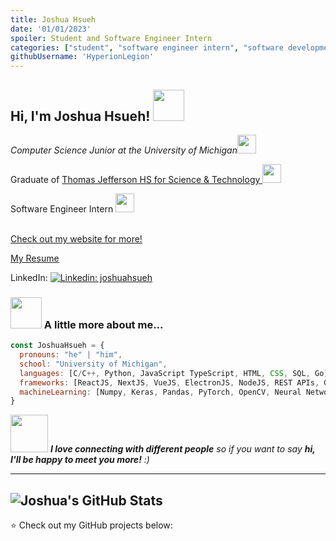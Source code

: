 ```yaml
---
title: Joshua Hsueh
date: '01/01/2023'
spoiler: Student and Software Engineer Intern
categories: ["student", "software engineer intern", "software development", "machine learning", "artificial intelligence", "entrepreneurship"]
githubUsername: 'HyperionLegion'
---
```


<h2> Hi, I'm Joshua Hsueh! <img src="https://media.giphy.com/media/mGcNjsfWAjY5AEZNw6/giphy.gif" width="50"></h2>
<p><em>Computer Science Junior at the University of Michigan<img src="https://www.google.com/url?sa=i&url=https%3A%2F%2Fwww.youtube.com%2Fchannel%2FUC9JPJoeQo9ohpzZUzEsU6Og&psig=AOvVaw1kZiRAi3-yusUwErxFHrnL&ust=1686526260775000&source=images&cd=vfe&ved=0CBAQjRxqFwoTCNiTlofuuf8CFQAAAAAdAAAAABAE" width="30"></br></em>

Graduate of <a href="https://www.google.com/search?q=tjhsst&oq=tjhsst+&aqs=chrome..69i57j46i131i175i199i433j69i60l5j69i65.800j0j7&sourceid=chrome&ie=UTF-8">Thomas Jefferson HS for Science & Technology </a> <img src="https://media.giphy.com/media/fYSnHlufseco8Fh93Z/giphy.gif" width="30">

Software Engineer Intern <img src="https://media.giphy.com/media/WUlplcMpOCEmTGBtBW/giphy.gif" width="30">

</br><a href="https://hyperionlegion.github.io/joshuahsueh/">Check out my website for more!</a>
</p>

<a href="https://hyperionlegion.github.io/joshuahsueh/pdf/Hsueh_Joshua_Resume_2024.pdf">My Resume</a>

LinkedIn: [![Linkedin: joshuahsueh](https://img.shields.io/badge/-joshuahsueh-blue?style=flat-square&logo=Linkedin&logoColor=white&link=https://www.linkedin.com/in/joshuahsueh/)](https://www.linkedin.com/in/joshuahsueh/)

### <img src="https://media.giphy.com/media/VgCDAzcKvsR6OM0uWg/giphy.gif" width="50"> A little more about me...  

```javascript
const JoshuaHsueh = {
  pronouns: "he" | "him",
  school: "University of Michigan",
  languages: [C/C++, Python, JavaScript TypeScript, HTML, CSS, SQL, Go],
  frameworks: [ReactJS, NextJS, VueJS, ElectronJS, NodeJS, REST APIs, GraphQL, PostgreSQL, MongoDB, TailwindCSS, Android Studio, AWS, Google Cloud, Firebase, Supabase, Linux, Git],
  machineLearning: [Numpy, Keras, Pandas, PyTorch, OpenCV, Neural Networks, K-means, GPT, NLP]
}
```

<img src="https://media.giphy.com/media/LnQjpWaON8nhr21vNW/giphy.gif" width="60"> <em><b>I love connecting with different people</b> so if you want to say <b>hi, I'll be happy to meet you more!</b> :)</em>

---
![Joshua's GitHub Stats](https://github-readme-stats.vercel.app/api?username=HyperionLegion&hide=[%22issues%22]&show_icons=true)
---

⭐️ Check out my GitHub projects below:
